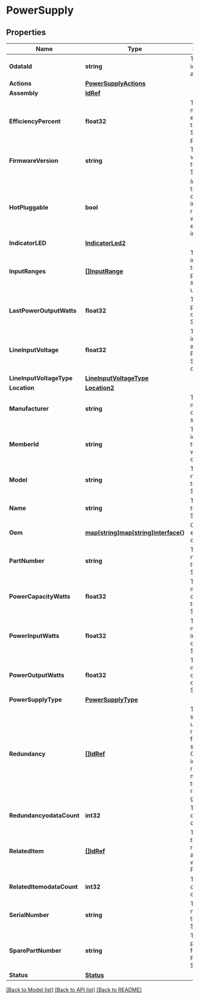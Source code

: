 # PowerSupply

## Properties
Name | Type | Description | Notes
------------ | ------------- | ------------- | -------------
**OdataId** | **string** | The unique identifier for a resource. | 
**Actions** | [**PowerSupplyActions**](PowerSupplyActions.md) |  | [optional] 
**Assembly** | [**IdRef**](idRef.md) |  | [optional] 
**EfficiencyPercent** | **float32** | The measured efficiency of this Power Supply as a percentage. | [optional] 
**FirmwareVersion** | **string** | The firmware version for this Power Supply. | [optional] 
**HotPluggable** | **bool** | Indicates if this device can be inserted or removed while the equipment is in operation. | [optional] 
**IndicatorLED** | [**IndicatorLed2**](IndicatorLED_2.md) |  | [optional] 
**InputRanges** | [**[]InputRange**](InputRange.md) | This is the input ranges that the power supply can use. | [optional] 
**LastPowerOutputWatts** | **float32** | The average power output of this Power Supply. | [optional] 
**LineInputVoltage** | **float32** | The line input voltage at which the Power Supply is operating. | [optional] 
**LineInputVoltageType** | [**LineInputVoltageType**](LineInputVoltageType.md) |  | [optional] 
**Location** | [**Location2**](Location_2.md) |  | [optional] 
**Manufacturer** | **string** | This is the manufacturer of this power supply. | [optional] 
**MemberId** | **string** | This is the identifier for the member within the collection. | 
**Model** | **string** | The model number for this Power Supply. | [optional] 
**Name** | **string** | The name of the Power Supply. | [optional] 
**Oem** | [**map[string]map[string]interface{}**](map[string]interface{}.md) | Oem extension object. | [optional] 
**PartNumber** | **string** | The part number for this Power Supply. | [optional] 
**PowerCapacityWatts** | **float32** | The maximum capacity of this Power Supply. | [optional] 
**PowerInputWatts** | **float32** | The measured input power of this Power Supply. | [optional] 
**PowerOutputWatts** | **float32** | The measured output power of this Power Supply. | [optional] 
**PowerSupplyType** | [**PowerSupplyType**](PowerSupplyType.md) |  | [optional] 
**Redundancy** | [**[]IdRef**](idRef.md) | This structure is used to show redundancy for power supplies.  The Component ids will reference the members of the redundancy groups. | [optional] 
**RedundancyodataCount** | **int32** | The number of items in a collection. | [optional] 
**RelatedItem** | [**[]IdRef**](idRef.md) | The ID(s) of the resources associated with this Power Limit. | [optional] 
**RelatedItemodataCount** | **int32** | The number of items in a collection. | [optional] 
**SerialNumber** | **string** | The serial number for this Power Supply. | [optional] 
**SparePartNumber** | **string** | The spare part number for this Power Supply. | [optional] 
**Status** | [**Status**](Status.md) |  | [optional] 

[[Back to Model list]](../README.md#documentation-for-models) [[Back to API list]](../README.md#documentation-for-api-endpoints) [[Back to README]](../README.md)


